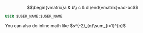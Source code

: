 
$$\begin{vmatrix}a & b\\
c & d
\end{vmatrix}=ad-bc$$

```dockerfile
USER $USER_NAME:$USER_NAME
```

You can also do inline math like $s^{-2}_{n}\sum_{i=1}^{n}$

